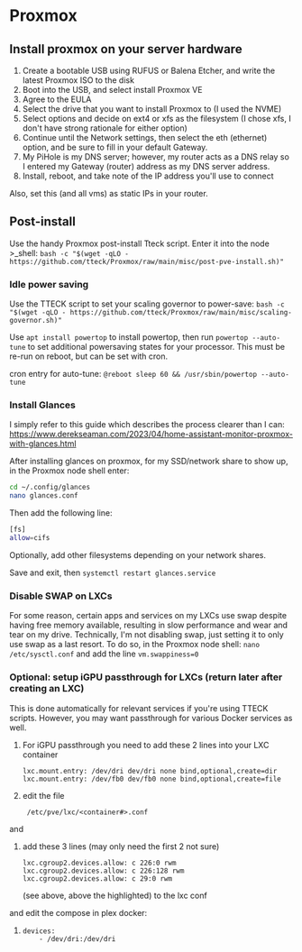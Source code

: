 

# Proxmox

## Install proxmox on your server hardware

1. Create a bootable USB using RUFUS or Balena Etcher, and write the latest Proxmox ISO to the disk
2. Boot into the USB, and select install Proxmox VE
3. Agree to the EULA
4. Select the drive that you want to install Proxmox to (I used the NVME)
5. Select options and decide on ext4 or xfs as the filesystem (I chose xfs, I don't have strong rationale for either option)
6. Continue until the Network settings, then select the eth (ethernet) option, and be sure to fill in your default Gateway. 
7. My PiHole is my DNS server; however, my router acts as a DNS relay so I entered my Gateway (router) address as my DNS server address. 
8. Install, reboot, and take note of the IP address you'll use to connect

Also, set this (and all vms) as static IPs in your router.

## Post-install

Use the handy Proxmox post-install Tteck script. Enter it into the node >_shell: `bash -c "$(wget -qLO - https://github.com/tteck/Proxmox/raw/main/misc/post-pve-install.sh)"` 

### Idle power saving

Use the TTECK script to set your scaling governor to power-save: `bash -c "$(wget -qLO - https://github.com/tteck/Proxmox/raw/main/misc/scaling-governor.sh)"`

Use `apt install powertop` to install powertop, then run `powertop --auto-tune` to set additional powersaving states for your processor. This must be re-run on reboot, but can be set with cron.

cron entry for auto-tune: `@reboot sleep 60 && /usr/sbin/powertop --auto-tune`

### Install Glances

I simply refer to this guide which describes the process clearer than I can: https://www.derekseaman.com/2023/04/home-assistant-monitor-proxmox-with-glances.html

After installing glances on proxmox, for my SSD/network share to show up, in the Proxmox node shell enter:

```bash
cd ~/.config/glances
nano glances.conf
```

Then add the following line:

```bash
[fs]
allow=cifs
```

Optionally, add other filesystems depending on your network shares.

Save and exit, then `systemctl restart glances.service`

### Disable SWAP on LXCs

For some reason, certain apps and services on my LXCs use swap despite having free memory available, resulting in slow performance and wear and tear on my drive. Technically, I'm not disabling swap, just setting it to only use swap as a last resort. To do so, in the Proxmox node shell: `nano /etc/sysctl.conf` and add the line `vm.swappiness=0`

### Optional: setup iGPU passthrough for LXCs (return later after creating an LXC)

This is done automatically for relevant services if you're using TTECK scripts. However, you may want passthrough for various Docker services as well.

1. For iGPU passthrough you need to add these 2 lines into your LXC container

   ```
   lxc.mount.entry: /dev/dri dev/dri none bind,optional,create=dir
   lxc.mount.entry: /dev/fb0 dev/fb0 none bind,optional,create=file 
   ```

1. edit the file

   ```
    /etc/pve/lxc/<container#>.conf
   ```


and

1. add these 3 lines (may only need the first 2 not sure)

   ```
   lxc.cgroup2.devices.allow: c 226:0 rwm
   lxc.cgroup2.devices.allow: c 226:128 rwm
   lxc.cgroup2.devices.allow: c 29:0 rwm
   ```

   (see above, above the highlighted) to the lxc conf

and edit the compose in plex docker:

1. ```
   devices:
       - /dev/dri:/dev/dri 
   ```

